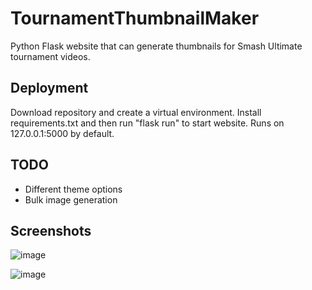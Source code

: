 # TournamentThumbnailMaker

Python Flask website that can generate thumbnails for Smash Ultimate tournament videos. 

## Deployment

Download repository and create a virtual environment. Install requirements.txt and then run "flask run" to start website. Runs on 127.0.0.1:5000 by default.

## TODO


* Different theme options
* Bulk image generation

## Screenshots

![image](https://github.com/j-sprague/TournamentThumbnailMaker/assets/73149971/c75510fe-f5f2-47a8-adb8-990db638ad22)

![image](https://github.com/j-sprague/TournamentThumbnailMaker/assets/73149971/03c798db-ebcf-418f-9d05-9bd3808a56f2)
